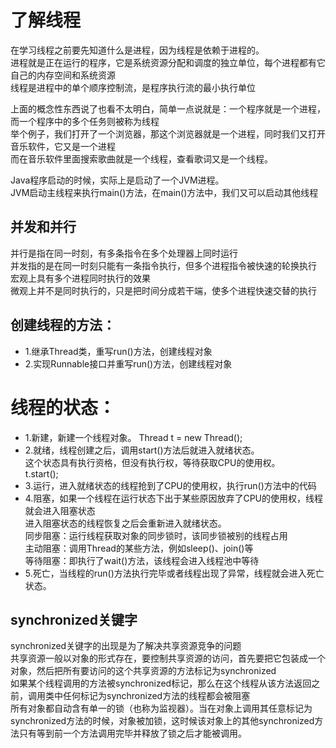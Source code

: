 # 了解线程
在学习线程之前要先知道什么是进程，因为线程是依赖于进程的。  
进程就是正在运行的程序，它是系统资源分配和调度的独立单位，每个进程都有它自己的内存空间和系统资源    
线程是进程中的单个顺序控制流，是程序执行流的最小执行单位  

上面的概念性东西说了也看不太明白，简单一点说就是：一个程序就是一个进程，而一个程序中的多个任务则被称为线程  
举个例子，我们打开了一个浏览器，那这个浏览器就是一个进程，同时我们又打开音乐软件，它又是一个进程  
而在音乐软件里面搜索歌曲就是一个线程，查看歌词又是一个线程。

Java程序启动的时候，实际上是启动了一个JVM进程。  
JVM启动主线程来执行main()方法，在main()方法中，我们又可以启动其他线程
  
## 并发和并行
并行是指在同一时刻，有多条指令在多个处理器上同时运行  
并发指的是在同一时刻只能有一条指令执行，但多个进程指令被快速的轮换执行  
       宏观上具有多个进程同时执行的效果  
       微观上并不是同时执行的，只是把时间分成若干端，使多个进程快速交替的执行

## 创建线程的方法：
* 1.继承Thread类，重写run()方法，创建线程对象
* 2.实现Runnable接口并重写run()方法，创建线程对象

# 线程的状态：
* 1.新建，新建一个线程对象。
       Thread t = new Thread();
* 2.就绪，线程创建之后，调用start()方法后就进入就绪状态。  
        这个状态具有执行资格，但没有执行权，等待获取CPU的使用权。  
        t.start();
* 3.运行，进入就绪状态的线程抢到了CPU的使用权，执行run()方法中的代码
* 4.阻塞，如果一个线程在运行状态下出于某些原因放弃了CPU的使用权，线程就会进入阻塞状态  
        进入阻塞状态的线程恢复之后会重新进入就绪状态。  
        同步阻塞：运行线程获取对象的同步锁时，该同步锁被别的线程占用  
        主动阻塞：调用Thread的某些方法，例如sleep()、join()等  
        等待阻塞：即执行了wait()方法，该线程会进入线程池中等待
* 5.死亡，当线程的run()方法执行完毕或者线程出现了异常，线程就会进入死亡状态。

## synchronized关键字
synchronized关键字的出现是为了解决共享资源竞争的问题  
共享资源一般以对象的形式存在，要控制共享资源的访问，首先要把它包装成一个对象，然后把所有要访问的这个共享资源的方法标记为synchronized  
如果某个线程调用的方法被synchronized标记，那么在这个线程从该方法返回之前，调用类中任何标记为synchronized方法的线程都会被阻塞  
所有对象都自动含有单一的锁（也称为监视器）。当在对象上调用其任意标记为synchronized方法的时候，对象被加锁，这时候该对象上的其他synchronized方法只有等到前一个方法调用完毕并释放了锁之后才能被调用。